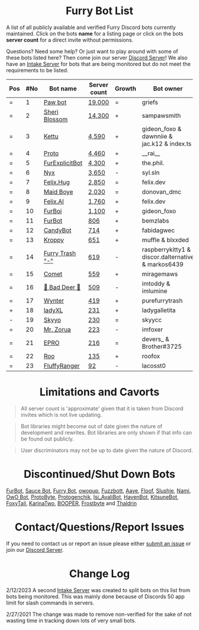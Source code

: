 <h1 align="center">Furry Bot List</h1>

A list of all publicly available and verified Furry Discord bots currently maintained. Click on the bots **name** for a listing page or click on the bots **server count** for a direct invite without permissions.

Questions? Need some help? Or just want to play around with some of these bots listed here? Then come join our server [Discord Server]! We also have an [Intake Server] for bots that are being monitored but do not meet the requirements to be listed.



| Pos | #No | Bot name | Server count | Growth | Bot owner | Bot lib
| --- | --- | -------- | -------------| ----- | ----------- | ---------- |
| = | 1 | [Paw bot] | [19,000](https://discord.com/oauth2/authorize?client_id=663823539672973353&scope=applications.commands%20bot) | = | griefs | Custom
| = | 2 | [Sheri Blossom] | [14,300](https://discord.com/oauth2/authorize?client_id=911836896429232148&scope=applications.commands%20bot) | + | sampawsmith | Discord.py
| = | 3 | [Kettu] | [4,590](https://discord.com/oauth2/authorize?client_id=667131062941384757&scope=applications.commands%20bot) | + | gideon_foxo & dawnniie & jac.k12 & index.ts | Custom
| = | 4 | [Proto] | [4,460](https://discord.com/oauth2/authorize?client_id=724601984241369100&scope=applications.commands%20bot) | + | \_\_rai__ | Discord.net
| = | 5 | [FurExplicitBot] | [4,300](https://discord.com/oauth2/authorize?=&client_id=534828939198070824&scope=applications.commands%20bot) | + | the.phil. | Discord.js
| = | 6 | [Nyx] | [3,650](https://discord.com/oauth2/authorize?client_id=600206352916414464&scope=applications.commands%20bot) | - | syl.sln | Eris
| = | 7 | [Felix.Hug] | [2,850](https://discord.com/oauth2/authorize?client_id=950449870647492658&scope=applications.commands%20bot) | = | felix.dev | Discord.py
| = | 8 | [Maid Boye] | [2,030](https://discord.com/oauth2/authorize?client_id=879918811791388705&scope=applications.commands%20bot) | = | donovan_dmc | Eris
| = | 9 | [Felix.AI] | [1,760](https://discord.com/api/oauth2/authorize?client_id=1139632229044199444&scope=applications.commands%20bot) | + | felix.dev | Discord.py
| = | 10 | [FurBoi] | [1,100](https://discord.com/oauth2/authorize?client_id=990695577547333734&scope=applications.commands%20bot) | + | gideon_foxo | Discord.js
| = | 11 | [FurBot] | [806](https://discord.com/oauth2/authorize?client_id=716259432878702633&scope=applications.commands%20bot) | + | bemzlabs | Discord.py
| = | 12 | [CandyBot] | [714](https://discord.com/oauth2/authorize?client_id=989439821380476990&scope=applications.commands%20bot) | + | fabidagwec | Unknown
| = | 13 | [Kroppy] | [651](https://discord.com/oauth2/authorize?client_id=875974356633788436&scope=applications.commands%20bot) | + | muffle & blxxded | NextCord 
| = | 14 | [Furry Trash ^-^] | [619](https://discord.com/oauth2/authorize?client_id=417900655601254420&scope=applications.commands%20bot) | - | raspberrykitty1 & discor.dalternative & markos6439 | Discord.py
| = | 15 | [Comet] | [559](https://discord.com/oauth2/authorize?client_id=678719240290828289&scope=applications.commands%20bot) | + | miragemaws | Unknown
| = | 16 | [🐾 Bad Deer 🐾] | [509](https://discord.com/oauth2/authorize?client_id=879514717612310558&scope=applications.commands%20bot) | - | imtoddy & imlumine | BDScript & AOI.js
| = | 17 | [Wynter] | [419](https://discord.com/oauth2/authorize?client_id=548269826020343809&scope=applications.commands%20bot) | + | purefurrytrash | Discord.js
| + | 18 | [ladyXL] | [231](https://discord.com/oauth2/authorize?client_id=987571118690955294&scope=applications.commands%20bot) | + | ladygalletita | Discord.js
| - | 19 | [Skyyo] | [230](https://discord.com/oauth2/authorize?client_id=877928677109817404&scope=applications.commands%20bot) | = | skyycc | Custom
| = | 20 | [Mr. Zorua] | [223](https://discord.com/oauth2/authorize?client_id=735733344494682124&scope=applications.commands%20bot) | - | imfoxer | DiscordGo 
| = | 21 | [EPRO] | [216](https://discord.com/oauth2/authorize?client_id=823554361397215294&scope=applications.commands%20bot) | = | devers_ & Brother#3725 | Discord.js
| = | 22 | [Roo] | [135](https://discord.com/oauth2/authorize?client_id=675609879083483136&scope=applications.commands%20bot) | + | roofox | Pycord
| = | 23 | [FluffyRanger] | [92](https://discord.com/oauth2/authorize?client_id=1018122677526994964&scope=applications.commands%20bot) | - | lacosst0 | Pycord



<h1 align="center">Limitations and Cavorts</h1>

> All server count is 'approximate' given that it is taken from Discord invites which is not live updating.

> Bot libraries might become out of date given the nature of development and rewrites. Bot libraries are only shown if that info can be found out publicly.

> User discriminators may not be up to date given the nature of Discord.

<h1 align="center">Discontinued/Shut Down Bots</h1>

[FurBot](https://discord.com/oauth2/authorize?client_id=174176308396425217&scope=applications.commands%20bot), [Sauce Bot](https://discord.com/oauth2/authorize?client_id=730158145489338409&scope=applications.commands%20bot), [Furry Bot](https://discord.com/oauth2/authorize?client_id=398251412246495233&scope=applications.commands%20bot), [owopup](https://discord.com/oauth2/authorize?client_id=365255872181567489&scope=applications.commands%20bot), [Fuzzbott](https://discord.com/oauth2/authorize?client_id=730633518992064514&scope=applications.commands%20bot), [Aave](https://discord.com/oauth2/authorize?client_id=486185195989368852&scope=applications.commands%20bot), [Floof](https://discord.com/oauth2/authorize?client_id=780116896775274538&scope=applications.commands%20bot), [Slushie](https://discord.com/oauth2/authorize?client_id=670786019037020188&scope=applications.commands%20bot), [Nami](https://discord.com/oauth2/authorize?client_id=747612596982513724&scope=applications.commands%20bot), [OwO Bot](https://discord.com/oauth2/authorize?client_id=517201738646945803&scope=applications.commands%20bot), [ProtoByte](https://discord.com/oauth2/authorize?client_id=877347193328111666&scope=applications.commands%20bot), [Protogenchik](https://discord.com/oauth2/authorize?client_id=890645772557746206&scope=applications.commands%20bot), [Isi_AvaliBot](https://discord.com/oauth2/authorize?client_id=876515016143147110&scope=applications.commands%20bot), [HavenBot](https://discord.com/oauth2/authorize?client_id=688494367807111234&scope=applications.commands%20bot), [KitsuneBot](https://discord.com/oauth2/authorize?client_id=738229595626668102&scope=applications.commands%20bot), [FoxyTail](https://discord.com/oauth2/authorize?client_id=716682147749953616&scope=applications.commands%20bot), [KarinaTwo](https://discord.com/oauth2/authorize?client_id=793530706319114261&scope=applications.commands%20bot), [BOOPER](https://discord.com/oauth2/authorize?client_id=759083323275608096&scope=applications.commands%20bot), [Frostbyte](https://discord.com/oauth2/authorize?client_id=732233716604076075&scope=applications.commands%20bot) and [Thaldrin](https://discord.com/oauth2/authorize?client_id=434662676547764244&scope=applications.commands%20bot)

<h1 align="center">Contact/Questions/Report Issues</h1>

If you need to contact us or report an issue please either [submit an issue](https://github.com/Gideon-foxo/furry-bots/issues/new) or join our [Discord Server].

<h1 align="center">Change Log</h1>

2/12/2023 A second [Intake Server] was created to split bots on this list from bots being monitored. This was mainly done because of Discords 50 app limit for slash commands in servers.

2/27/2021 The change was made to remove non-verified for the sake of not wasting time in tracking down lots of very small bots.


<!-- Markdown Links -->

[Discord Server]:https://discord.gg/c4q5GMN2n4
[Intake Server]:https://discord.gg/dTKfYRmk4W

[Sheri Blossom]:https://discord.bots.gg/bots/346702890368368640
[Paw bot]:https://discord.bots.gg/bots/663823539672973353
[Kettu]:https://discord.bots.gg/bots/667131062941384757
[Nyx]:https://discord.com/application-directory/600206352916414464
[FurExplicitBot]:https://discord.bots.gg/bots/534828939198070824
[Proto]:https://discord.bots.gg/bots/724601984241369100
[Maid Boye]:https://top.gg/bot/879918811791388705
[Nami]:https://top.gg/bot/747612596982513724
[OwO Bot]:https://top.gg/bot/517201738646945803
[Furry Trash ^-^]:https://top.gg/bot/417900655601254420
[BOOPER]:https://discord.bots.gg/bots/759083323275608096
[Frostbyte]:https://top.gg/bot/732233716604076075
[FurBot]:https://top.gg/bot/716259432878702633
[Felix.Hug]:https://top.gg/bot/950449870647492658
[Wynter]:https://discords.com/bots/bot/548269826020343809
[KitsuneBot]:https://discord.bots.gg/bots/738229595626668102
[ProtoByte]:https://top.gg/bot/877347193328111666
[EPRO]:https://top.gg/bot/823554361397215294
[KarinaTwo]:https://top.gg/bot/793530706319114261
[HavenBot]:https://top.gg/bot/688494367807111234
[Skyyo]:https://discord.bots.gg/bots/877928677109817404
[Protogenchik]:https://discords.com/bots/bot/890645772557746206
[FurBoi]:https://top.gg/bot/990695577547333734
[🐾 Bad Deer 🐾]:https://top.gg/bot/879514717612310558
[Mr. Zorua]:https://top.gg/bot/735733344494682124
[Comet]:https://discord.com/users/678719240290828289
[Isi_AvaliBot]:https://top.gg/bot/876515016143147110
[Kroppy]:https://top.gg/bot/875974356633788436
[Colin]:https://discord-botlist.eu/bots/956589806622756894
[Roo]:https://discordbotlist.com/bots/roo-bot
[ladyXL]:https://top.gg/bot/987571118690955294
[CandyBot]:https://top.gg/bot/989439821380476990
[FluffyRanger]:https://discordbotlist.com/bots/fluffyranger
[Felix.AI]:https://discord.com/application-directory/1139632229044199444
